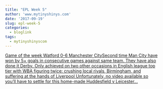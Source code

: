 ```yaml
---
title: "EPL Week 5"
author: 'www.mytinyshinys.com'
date: '2017-09-19'
slug: epl-week-5
categories:
  - bloglink
tags:
  - mytinyshinyscom
---
```


[Game of the week Watford 0-6 Manchester CitySecond time Man City have won by 5+ goals in consecutive games against same team. They have also done it Derby. Only achieved on two other occasions in English league top tier with WBA figuring twice: crushing local rivals, Birmingham, and suffering at the hands of Liverpool Unfortunately, no video available so you’ll have to settle for this home-made Huddesfield v Leicester...<click to read more>](https://www.mytinyshinys.com/2017/09/19/epl2018-wk5/)

